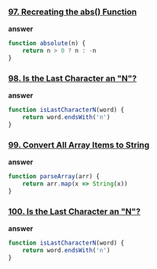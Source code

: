 ### [97. Recreating the abs() Function](https://edabit.com/challenge/FaS5DP8SeAN43KPJS)
**answer**
```js 
function absolute(n) {
	return n > 0 ? n : -n
}
```
### [98. Is the Last Character an "N"?](https://edabit.com/challenge/iiSAic33n4wGufQmG)
**answer**
```js 
function isLastCharacterN(word) {
	return word.endsWith('n')
}
```
### [99. Convert All Array Items to String](https://edabit.com/challenge/TihiK4mBiYsdGuR5H)
**answer**
```js 
function parseArray(arr) {
	return arr.map(x => String(x))
}
```
### [100. Is the Last Character an "N"?](https://edabit.com/challenge/iiSAic33n4wGufQmG)
**answer**
```js 
function isLastCharacterN(word) {
	return word.endsWith('n')
}
```
